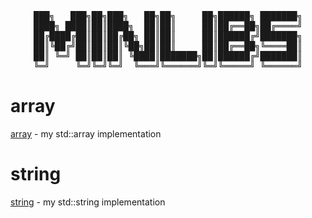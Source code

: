 <div align="center">
<pre>
███╗   ███╗██╗███╗   ██╗██╗     ██╗██████╗ ███████╗
████╗ ████║██║████╗  ██║██║     ██║██╔══██╗██╔════╝
██╔████╔██║██║██╔██╗ ██║██║     ██║██████╔╝███████╗
██║╚██╔╝██║██║██║╚██╗██║██║     ██║██╔══██╗╚════██║
██║ ╚═╝ ██║██║██║ ╚████║███████╗██║██████╔╝███████║
╚═╝     ╚═╝╚═╝╚═╝  ╚═══╝╚══════╝╚═╝╚═════╝ ╚══════╝
</pre>
</div>

# array
[array](https://github.com/nkhatsko/test/tree/master/array) - my std::array implementation

# string
[string](https://github.com/nkhatsko/test/tree/master/string) - my std::string implementation